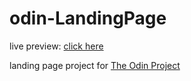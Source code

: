# odin-LandingPage

live preview: [click here](link.com)

landing page project for [The Odin Project](theodinproject.com)

